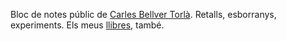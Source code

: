 Bloc de notes públic de [Carles Bellver Torlà](/about/). Retalls, esborranys, experiments. Els meus [llibres](/llibres/), també.